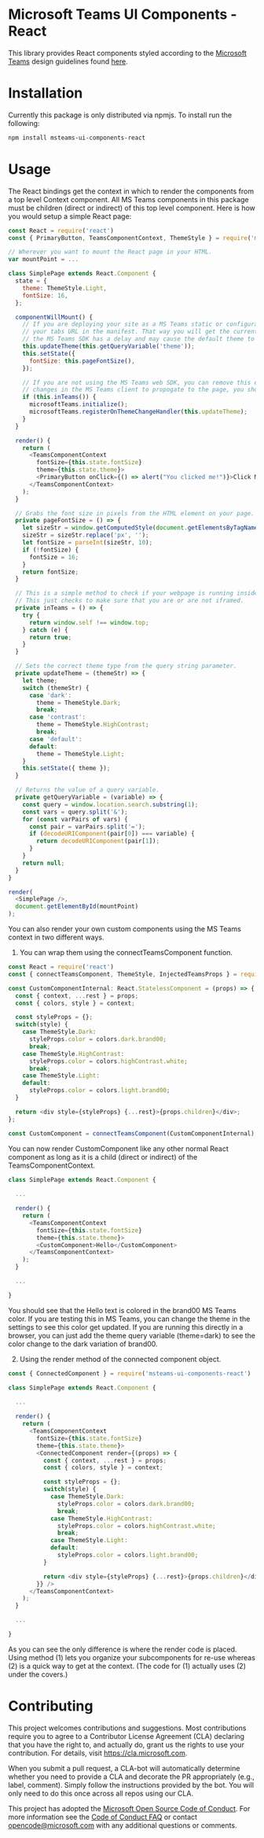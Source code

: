 # Microsoft Teams UI Components - React

This library provides React components styled according to the [Microsoft Teams](https://products.office.com/en-US/microsoft-teams/group-chat-software) design guidelines found [here](http://msteamsdesignguidelines.azurewebsites.net/).

# Installation

Currently this package is only distributed via npmjs. To install run the following:
```bash
npm install msteams-ui-components-react
```

# Usage

The React bindings get the context in which to render the components from a top level Context component. All MS Teams components in this package must be children (direct or indirect) of this top level component. Here is how you would setup a simple React page:

```javascript
const React = require('react')
const { PrimaryButton, TeamsComponentContext, ThemeStyle } = require('msteams-ui-components-react')

// Wherever you want to mount the React page in your HTML.
var mountPoint = ...

class SimplePage extends React.Component {
  state = {
    theme: ThemeStyle.Light,
    fontSize: 16,
  };

  componentWillMount() {
    // If you are deploying your site as a MS Teams static or configurable tab, you should add ?theme={theme} to
    // your tabs URL in the manifest. That way you will get the current theme on start up (calling getContext on
    // the MS Teams SDK has a delay and may cause the default theme to flash before the real one is returned).
    this.updateTheme(this.getQueryVariable('theme'));
    this.setState({
      fontSize: this.pageFontSize(),
    });

    // If you are not using the MS Teams web SDK, you can remove this entire if block, otherwise if you want theme
    // changes in the MS Teams client to propogate to the page, you should leave this here.
    if (this.inTeams()) {
      microsoftTeams.initialize();
      microsoftTeams.registerOnThemeChangeHandler(this.updateTheme);
    }
  }

  render() {
    return (
      <TeamsComponentContext
        fontSize={this.state.fontSize}
        theme={this.state.theme}>
        <PrimaryButton onClick={() => alert("You clicked me!")}>Click Me!</PrimaryButton>
      </TeamsComponentContext>
    );
  }

  // Grabs the font size in pixels from the HTML element on your page.
  private pageFontSize = () => {
    let sizeStr = window.getComputedStyle(document.getElementsByTagName('html')[0]).getPropertyValue('font-size');
    sizeStr = sizeStr.replace('px', '');
    let fontSize = parseInt(sizeStr, 10);
    if (!fontSize) {
      fontSize = 16;
    }
    return fontSize;
  }

  // This is a simple method to check if your webpage is running inside of MS Teams.
  // This just checks to make sure that you are or are not iframed.
  private inTeams = () => {
    try {
      return window.self !== window.top;
    } catch (e) {
      return true;
    }
  }

  // Sets the correct theme type from the query string parameter.
  private updateTheme = (themeStr) => {
    let theme;
    switch (themeStr) {
      case 'dark':
        theme = ThemeStyle.Dark;
        break;
      case 'contrast':
        theme = ThemeStyle.HighContrast;
        break;
      case 'default':
      default:
        theme = ThemeStyle.Light;
    }
    this.setState({ theme });
  }

  // Returns the value of a query variable.
  private getQueryVariable = (variable) => {
    const query = window.location.search.substring(1);
    const vars = query.split('&');
    for (const varPairs of vars) {
      const pair = varPairs.split('=');
      if (decodeURIComponent(pair[0]) === variable) {
        return decodeURIComponent(pair[1]);
      }
    }
    return null;
  }
}

render(
  <SimplePage />,
  document.getElementById(mountPoint)
);
```

You can also render your own custom components using the MS Teams context in two different ways.

1. You can wrap them using the connectTeamsComponent function.
```javascript
const React = require('react')
const { connectTeamsComponent, ThemeStyle, InjectedTeamsProps } = require('msteams-ui-components-react')

const CustomComponentInternal: React.StatelessComponent = (props) => {
  const { context, ...rest } = props;
  const { colors, style } = context;

  const styleProps = {};
  switch(style) {
    case ThemeStyle.Dark:
      styleProps.color = colors.dark.brand00;
      break;
    case ThemeStyle.HighContrast:
      styleProps.color = colors.highContrast.white;
      break;
    case ThemeStyle.Light:
    default:
      styleProps.color = colors.light.brand00;
  }

  return <div style={styleProps} {...rest}>{props.children}</div>;
};

const CustomComponent = connectTeamsComponent(CustomComponentInternal);
```

You can now render CustomComponent like any other normal React component as long as it is a child (direct or indirect) of the TeamsComponentContext.

```javascript
class SimplePage extends React.Component {
  
  ...

  render() {
    return (
      <TeamsComponentContext
        fontSize={this.state.fontSize}
        theme={this.state.theme}>
        <CustomComponent>Hello</CustomComponent>
      </TeamsComponentContext>
    );
  }

  ...

}
```

You should see that the Hello text is colored in the brand00 MS Teams color. If you are testing this in MS Teams, you can change the theme in the settings to see this color get updated. If you are running this directly in a browser, you can just add the theme query variable (theme=dark) to see the color change to the dark variation of brand00.

2. Using the render method of the connected component object.

```javascript
const { ConnectedComponent } = require('msteams-ui-components-react')

class SimplePage extends React.Component {
  
  ...

  render() {
    return (
      <TeamsComponentContext
        fontSize={this.state.fontSize}
        theme={this.state.theme}>
        <ConnectedComponent render={(props) => {
          const { context, ...rest } = props;
          const { colors, style } = context;

          const styleProps = {};
          switch(style) {
            case ThemeStyle.Dark:
              styleProps.color = colors.dark.brand00;
              break;
            case ThemeStyle.HighContrast:
              styleProps.color = colors.highContrast.white;
              break;
            case ThemeStyle.Light:
            default:
              styleProps.color = colors.light.brand00;
          }

          return <div style={styleProps} {...rest}>{props.children}</div>;
        }} />
      </TeamsComponentContext>
    );
  }

  ...

}
```

As you can see the only difference is where the render code is placed. Using method (1) lets you organize your subcomponents for re-use whereas (2) is a quick way to get at the context. (The code for (1) actually uses (2) under the covers.)

# Contributing

This project welcomes contributions and suggestions.  Most contributions require you to agree to a
Contributor License Agreement (CLA) declaring that you have the right to, and actually do, grant us
the rights to use your contribution. For details, visit https://cla.microsoft.com.

When you submit a pull request, a CLA-bot will automatically determine whether you need to provide
a CLA and decorate the PR appropriately (e.g., label, comment). Simply follow the instructions
provided by the bot. You will only need to do this once across all repos using our CLA.

This project has adopted the [Microsoft Open Source Code of Conduct](https://opensource.microsoft.com/codeofconduct/).
For more information see the [Code of Conduct FAQ](https://opensource.microsoft.com/codeofconduct/faq/) or
contact [opencode@microsoft.com](mailto:opencode@microsoft.com) with any additional questions or comments.
